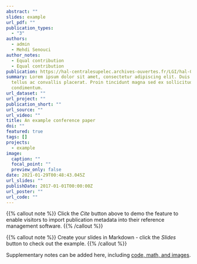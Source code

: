 ```yaml
---
abstract: ""
slides: example
url_pdf: ""
publication_types:
  - "3"
authors:
  - admin
  - Mehdi Senouci
author_notes:
  - Equal contribution
  - Equal contribution
publication: https://hal-centralesupelec.archives-ouvertes.fr/LGI/hal-01866275v1
summary: Lorem ipsum dolor sit amet, consectetur adipiscing elit. Duis posuere
  tellus ac convallis placerat. Proin tincidunt magna sed ex sollicitudin
  condimentum.
url_dataset: ""
url_project: ""
publication_short: ""
url_source: ""
url_video: ""
title: An example conference paper
doi: ""
featured: true
tags: []
projects:
  - example
image:
  caption: ""
  focal_point: ""
  preview_only: false
date: 2021-01-29T00:48:43.045Z
url_slides: ""
publishDate: 2017-01-01T00:00:00Z
url_poster: ""
url_code: ""
---
```


{{% callout note %}}
Click the *Cite* button above to demo the feature to enable visitors to import publication metadata into their reference management software.
{{% /callout %}}

{{% callout note %}}
Create your slides in Markdown - click the *Slides* button to check out the example.
{{% /callout %}}

Supplementary notes can be added here, including [code, math, and images](https://wowchemy.com/docs/writing-markdown-latex/).
